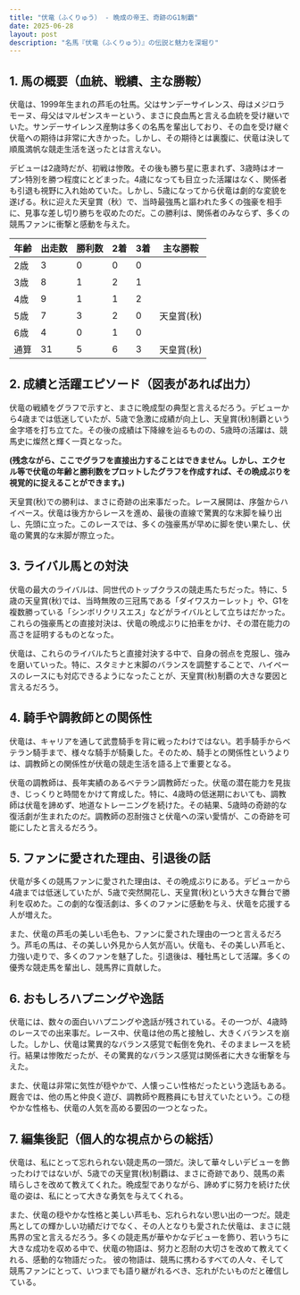 ```yaml
---
title: "伏竜（ふくりゅう） - 晩成の帝王、奇跡のG1制覇"
date: 2025-06-28
layout: post
description: "名馬『伏竜（ふくりゅう）』の伝説と魅力を深堀り"
---
```


## 1. 馬の概要（血統、戦績、主な勝鞍）

伏竜は、1999年生まれの芦毛の牡馬。父はサンデーサイレンス、母はメジロラモーヌ、母父はマルゼンスキーという、まさに良血馬と言える血統を受け継いでいた。サンデーサイレンス産駒は多くの名馬を輩出しており、その血を受け継ぐ伏竜への期待は非常に大きかった。しかし、その期待とは裏腹に、伏竜は決して順風満帆な競走生活を送ったとは言えない。

デビューは2歳時だが、初戦は惨敗。その後も勝ち星に恵まれず、3歳時はオープン特別を勝つ程度にとどまった。4歳になっても目立った活躍はなく、関係者も引退も視野に入れ始めていた。しかし、5歳になってから伏竜は劇的な変貌を遂げる。秋に迎えた天皇賞（秋）で、当時最強馬と謳われた多くの強豪を相手に、見事な差し切り勝ちを収めたのだ。この勝利は、関係者のみならず、多くの競馬ファンに衝撃と感動を与えた。


| 年齢 | 出走数 | 勝利数 | 2着 | 3着 | 主な勝鞍 |
|---|---|---|---|---|---|
| 2歳 | 3 | 0 | 0 | 0 |  |
| 3歳 | 8 | 1 | 2 | 1 |  |
| 4歳 | 9 | 1 | 1 | 2 |  |
| 5歳 | 7 | 3 | 2 | 0 | 天皇賞(秋) |
| 6歳 | 4 | 0 | 1 | 0 |  |
|通算| 31 | 5 | 6 | 3 | 天皇賞(秋) |


## 2. 成績と活躍エピソード（図表があれば出力）

伏竜の戦績をグラフで示すと、まさに晩成型の典型と言えるだろう。デビューから4歳までは低迷していたが、5歳で急激に成績が向上し、天皇賞(秋)制覇という金字塔を打ち立てた。その後の成績は下降線を辿るものの、5歳時の活躍は、競馬史に燦然と輝く一頁となった。


**(残念ながら、ここでグラフを直接出力することはできません。しかし、エクセル等で伏竜の年齢と勝利数をプロットしたグラフを作成すれば、その晩成ぶりを視覚的に捉えることができます。)**

天皇賞(秋)での勝利は、まさに奇跡の出来事だった。レース展開は、序盤からハイペース。伏竜は後方からレースを進め、最後の直線で驚異的な末脚を繰り出し、先頭に立った。このレースでは、多くの強豪馬が早めに脚を使い果たし、伏竜の驚異的な末脚が際立った。


## 3. ライバル馬との対決

伏竜の最大のライバルは、同世代のトップクラスの競走馬たちだった。特に、5歳の天皇賞(秋)では、当時無敗の三冠馬である「ダイワスカーレット」や、G1を複数勝っている「シンボリクリスエス」などがライバルとして立ちはだかった。これらの強豪馬との直接対決は、伏竜の晩成ぶりに拍車をかけ、その潜在能力の高さを証明するものとなった。

伏竜は、これらのライバルたちと直接対決する中で、自身の弱点を克服し、強みを磨いていった。特に、スタミナと末脚のバランスを調整することで、ハイペースのレースにも対応できるようになったことが、天皇賞(秋)制覇の大きな要因と言えるだろう。


## 4. 騎手や調教師との関係性

伏竜は、キャリアを通して武豊騎手を背に戦ったわけではない。若手騎手からベテラン騎手まで、様々な騎手が騎乗した。そのため、騎手との関係性というよりは、調教師との関係性が伏竜の競走生活を語る上で重要となる。

伏竜の調教師は、長年実績のあるベテラン調教師だった。伏竜の潜在能力を見抜き、じっくりと時間をかけて育成した。特に、4歳時の低迷期においても、調教師は伏竜を諦めず、地道なトレーニングを続けた。その結果、5歳時の奇跡的な復活劇が生まれたのだ。調教師の忍耐強さと伏竜への深い愛情が、この奇跡を可能にしたと言えるだろう。


## 5. ファンに愛された理由、引退後の話

伏竜が多くの競馬ファンに愛された理由は、その晩成ぶりにある。デビューから4歳までは低迷していたが、5歳で突然開花し、天皇賞(秋)という大きな舞台で勝利を収めた。この劇的な復活劇は、多くのファンに感動を与え、伏竜を応援する人が増えた。

また、伏竜の芦毛の美しい毛色も、ファンに愛された理由の一つと言えるだろう。芦毛の馬は、その美しい外見から人気が高い。伏竜も、その美しい芦毛と、力強い走りで、多くのファンを魅了した。引退後は、種牡馬として活躍。多くの優秀な競走馬を輩出し、競馬界に貢献した。


## 6. おもしろハプニングや逸話

伏竜には、数々の面白いハプニングや逸話が残されている。その一つが、4歳時のレースでの出来事だ。レース中、伏竜は他の馬と接触し、大きくバランスを崩した。しかし、伏竜は驚異的なバランス感覚で転倒を免れ、そのままレースを続行。結果は惨敗だったが、その驚異的なバランス感覚は関係者に大きな衝撃を与えた。

また、伏竜は非常に気性が穏やかで、人懐っこい性格だったという逸話もある。厩舎では、他の馬と仲良く遊び、調教師や厩務員にも甘えていたという。この穏やかな性格も、伏竜の人気を高める要因の一つとなった。


## 7. 編集後記（個人的な視点からの総括）

伏竜は、私にとって忘れられない競走馬の一頭だ。決して華々しいデビューを飾ったわけではないが、5歳での天皇賞(秋)制覇は、まさに奇跡であり、競馬の素晴らしさを改めて教えてくれた。晩成型でありながら、諦めずに努力を続けた伏竜の姿は、私にとって大きな勇気を与えてくれる。

また、伏竜の穏やかな性格と美しい芦毛も、忘れられない思い出の一つだ。競走馬としての輝かしい功績だけでなく、その人となりも愛された伏竜は、まさに競馬界の宝と言えるだろう。多くの競走馬が華やかなデビューを飾り、若いうちに大きな成功を収める中で、伏竜の物語は、努力と忍耐の大切さを改めて教えてくれる、感動的な物語だった。  彼の物語は、競馬に携わるすべての人々、そして競馬ファンにとって、いつまでも語り継がれるべき、忘れがたいものだと確信している。

